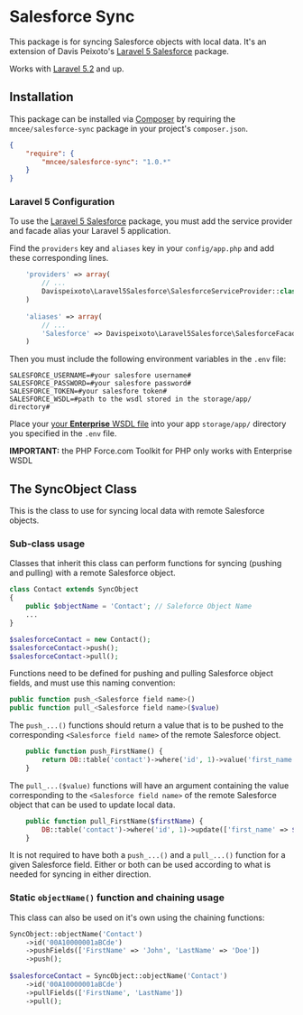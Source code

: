 # Salesforce Sync

This package is for syncing Salesforce objects with local data. It's an extension of Davis Peixoto's [Laravel 5 Salesforce](https://github.com/davispeixoto/Laravel-5-Salesforce) package.

Works with [Laravel 5.2](https://laravel.com/docs/) and up.

## Installation

This package can be installed via [Composer](http://getcomposer.org) by requiring the
`mncee/salesforce-sync` package in your project's `composer.json`.

```json
{
    "require": {
        "mncee/salesforce-sync": "1.0.*"
    }
}
```

### Laravel 5 Configuration

To use the [Laravel 5 Salesforce](https://github.com/davispeixoto/Laravel-5-Salesforce) package, you must add the service provider and facade alias your Laravel 5 application.

Find the `providers` key and `aliases` key in your `config/app.php` and add these corresponding lines.

```php
    'providers' => array(
        // ...
        Davispeixoto\Laravel5Salesforce\SalesforceServiceProvider::class,
    )
    
    'aliases' => array(
        // ...
        'Salesforce' => Davispeixoto\Laravel5Salesforce\SalesforceFacade::class,
    )
```

Then you must include the following environment variables in the `.env` file:
```
SALESFORCE_USERNAME=#your salesfore username#
SALESFORCE_PASSWORD=#your salesfore password#
SALESFORCE_TOKEN=#your salesfore token#
SALESFORCE_WSDL=#path to the wsdl stored in the storage/app/ directory#
```

Place your [your **Enterprise** WSDL file](https://developer.salesforce.com/docs/atlas.en-us.api.meta/api/sforce_api_quickstart_steps_generate_wsdl.htm) into your app `storage/app/` directory you specified in the `.env` file.

**IMPORTANT:** the PHP Force.com Toolkit for PHP only works with Enterprise WSDL

## The SyncObject Class
This is the class to use for syncing local data with remote Salesforce objects.

### Sub-class usage
Classes that inherit this class can perform functions for syncing (pushing and pulling) with a remote Salesforce object.

```PHP
class Contact extends SyncObject
{
    public $objectName = 'Contact'; // Saleforce Object Name
    ...
}

$salesforceContact = new Contact();
$salesforceContact->push();
$salesforceContact->pull();
```

Functions need to be defined for pushing and pulling Salesforce object fields, and must use this naming convention:
```PHP
public function push_<Salesforce field name>()
public function pull_<Salesforce field name>($value)
```

The `push_...()` functions should return a value that is to be pushed to the corresponding `<Salesforce field name>` of the remote Salesforce object.
```PHP
    public function push_FirstName() {
        return DB::table('contact')->where('id', 1)->value('first_name');
    }
```

The `pull_...($value)` functions will have an argument containing the value corresponding to the `<Salesforce field name>` of the remote Salesforce object that can be used to update local data.
```PHP
    public function pull_FirstName($firstName) {
        DB::table('contact')->where('id', 1)->update(['first_name' => $firstName]);
    }
```

It is not required to have both a `push_...()` and a `pull_...()` function for a given Salesforce field. Either or both can be used according to what is needed for syncing in either direction.

### Static `objectName()` function and chaining usage

This class can also be used on it's own using the chaining functions:
```PHP
SyncObject::objectName('Contact')
	->id('00A10000001aBCde')
	->pushFields(['FirstName' => 'John', 'LastName' => 'Doe'])
	->push();
	
$salesforceContact = SyncObject::objectName('Contact')
	->id('00A10000001aBCde')
	->pullFields(['FirstName', 'LastName'])
	->pull();
```
